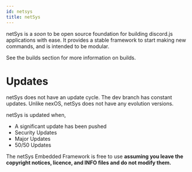 ```yaml
---
id: netsys
title: netSys
---
```


netSys is a *soon* to be open source foundation for building discord.js applications with ease.
It provides a stable framework to start making new commands, and is intended to be modular.

See the builds section for more information on builds.

# Updates

netSys does not have an update cycle. The dev branch has constant updates. Unlike nexOS, netSys does not have any evolution versions.

netSys is updated when,

- A significant update has been pushed 
- Security Updates
- Major Updates
- 50/50 Updates

The netSys Embedded Framework is free to use **assuming you leave the copyright notices, licence, and INFO files and do not modify them.**

